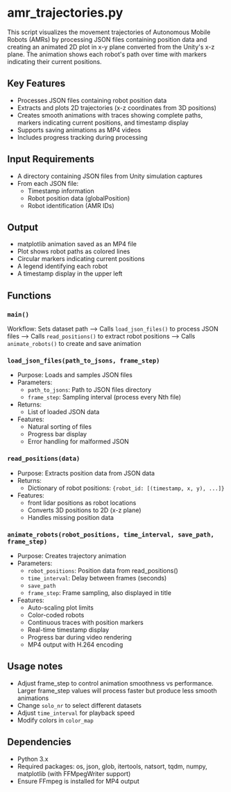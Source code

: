 # amr_trajectories.py
This script visualizes the movement trajectories of Autonomous Mobile Robots (AMRs) by processing JSON files containing position data and creating an animated 2D plot in x-y plane converted from the Unity's x-z plane. The animation shows each robot's path over time with markers indicating their current positions.

## Key Features
* Processes JSON files containing robot position data
* Extracts and plots 2D trajectories (x-z coordinates from 3D positions)
* Creates smooth animations with traces showing complete paths, markers indicating current positions, and timestamp display
* Supports saving animations as MP4 videos
* Includes progress tracking during processing

## Input Requirements
- A directory containing JSON files from Unity simulation captures
- From each JSON file:
  - Timestamp information
  - Robot position data (globalPosition)
  - Robot identification (AMR IDs)

## Output
- matplotlib animation saved as an MP4 file
- Plot shows robot paths as colored lines
- Circular markers indicating current positions
- A legend identifying each robot
- A timestamp display in the upper left

## Functions
### `main()`

Workflow: Sets dataset path --> Calls `load_json_files()` to process JSON files --> Calls `read_positions()` to extract robot positions --> Calls `animate_robots()` to create and save animation

### `load_json_files(path_to_jsons, frame_step)`
- Purpose: Loads and samples JSON files
- Parameters:
  - `path_to_jsons`: Path to JSON files directory
  - `frame_step`: Sampling interval (process every Nth file)
- Returns:
  - List of loaded JSON data
- Features:
  - Natural sorting of files
  - Progress bar display
  - Error handling for malformed JSON

### `read_positions(data)`
- Purpose: Extracts position data from JSON data
- Returns:
  - Dictionary of robot positions: `{robot_id: [(timestamp, x, y), ...]}`
-  Features:
    - front lidar positions as robot locations
    - Converts 3D positions to 2D (x-z plane)
    - Handles missing position data

### `animate_robots(robot_positions, time_interval, save_path, frame_step)`
- Purpose: Creates trajectory animation
- Parameters:
  - `robot_positions`: Position data from read_positions()
  - `time_interval`: Delay between frames (seconds)
  - `save_path`
  - `frame_step`: Frame sampling, also displayed in title
- Features:
  - Auto-scaling plot limits
  - Color-coded robots
  - Continuous traces with position markers
  - Real-time timestamp display
  - Progress bar during video rendering
  - MP4 output with H.264 encoding

## Usage notes
- Adjust frame_step to control animation smoothness vs performance. Larger frame_step values will process faster but produce less smooth animations
- Change `solo_nr` to select different datasets
- Adjust `time_interval` for playback speed
- Modify colors in `color_map`

## Dependencies
- Python 3.x
- Required packages: os, json, glob, itertools, natsort, tqdm, numpy, matplotlib (with FFMpegWriter support)
- Ensure FFmpeg is installed for MP4 output

